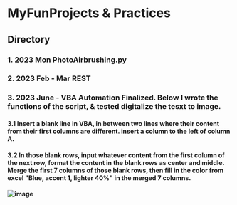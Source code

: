 # MyFunProjects & Practices
## Directory
### 1. 2023 Mon PhotoAirbrushing.py
### 2. 2023 Feb - Mar REST
### 3. 2023 June - VBA Automation Finalized. Below I wrote the functions of the script, & tested digitalize the tesxt to image. 
#### 3.1 Insert a blank line in VBA, in between two lines where their content from their first columns are different. insert a column to the left of column A.  

#### 3.2 In those blank rows, input whatever content from the first column of the next row, format the content in the blank rows as center and middle. Merge the first 7 columns of those blank rows, then fill in the color from excel "Blue, accent 1, lighter 40%" in the merged 7 columns.

#### ![image](https://github.com/Serena-Tang/MyFunPractices-and-Projects/assets/83049700/dbea7bc9-62f6-4218-bb25-0e589319c6a5) 

